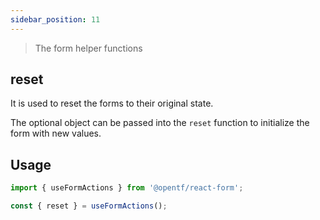 ```yaml
---
sidebar_position: 11
---
```


> The form helper functions

## reset

It is used to reset the forms to their original state.

The optional object can be passed into the `reset` function to initialize the form with new values.

## Usage

```jsx
import { useFormActions } from '@opentf/react-form';

const { reset } = useFormActions();
```
